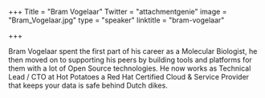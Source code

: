 +++
Title = "Bram Vogelaar"
Twitter = "attachmentgenie"
image = "Bram_Vogelaar.jpg"
type = "speaker"
linktitle = "bram-vogelaar"

+++

Bram Vogelaar spent the first part of his career as a Molecular Biologist, he then moved on to supporting his peers by building tools and platforms for them with a lot of Open Source technologies. He now works as Technical Lead / CTO at Hot Potatoes a Red Hat Certified Cloud & Service Provider that keeps your data is safe behind Dutch dikes.
